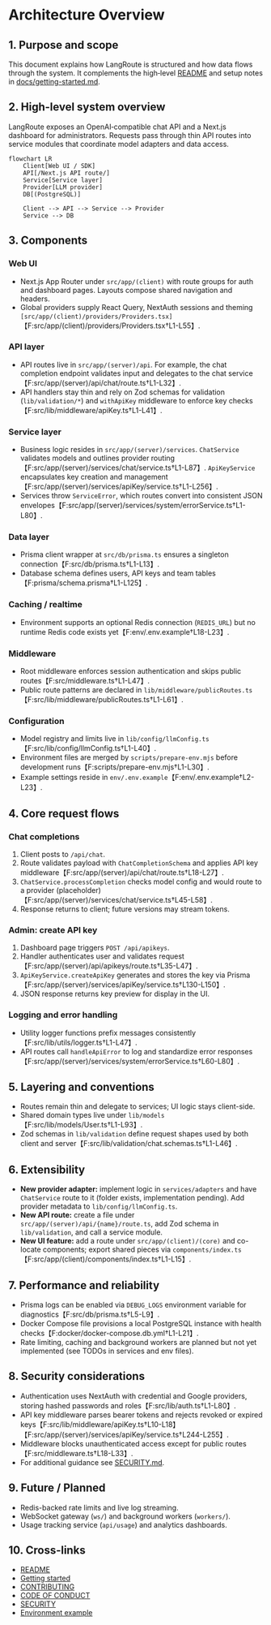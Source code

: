 # Architecture Overview

## 1. Purpose and scope
This document explains how LangRoute is structured and how data flows through the system. It complements the high‑level [README](../README.md) and setup notes in [docs/getting-started.md](./getting-started.md).

## 2. High-level system overview
LangRoute exposes an OpenAI‑compatible chat API and a Next.js dashboard for administrators. Requests pass through thin API routes into service modules that coordinate model adapters and data access.

```mermaid
flowchart LR
    Client[Web UI / SDK]
    API[/Next.js API route/]
    Service[Service layer]
    Provider[LLM provider]
    DB[(PostgreSQL)]

    Client --> API --> Service --> Provider
    Service --> DB
```

## 3. Components
### Web UI
- Next.js App Router under `src/app/(client)` with route groups for auth and dashboard pages. Layouts compose shared navigation and headers.
- Global providers supply React Query, NextAuth sessions and theming `[src/app/(client)/providers/Providers.tsx]`【F:src/app/(client)/providers/Providers.tsx†L1-L55】.

### API layer
- API routes live in `src/app/(server)/api`. For example, the chat completion endpoint validates input and delegates to the chat service【F:src/app/(server)/api/chat/route.ts†L1-L32】.
- API handlers stay thin and rely on Zod schemas for validation (`lib/validation/*`) and `withApiKey` middleware to enforce key checks【F:src/lib/middleware/apiKey.ts†L1-L41】.

### Service layer
- Business logic resides in `src/app/(server)/services`. `ChatService` validates models and outlines provider routing【F:src/app/(server)/services/chat/service.ts†L1-L87】. `ApiKeyService` encapsulates key creation and management【F:src/app/(server)/services/apiKey/service.ts†L1-L256】.
- Services throw `ServiceError`, which routes convert into consistent JSON envelopes【F:src/app/(server)/services/system/errorService.ts†L1-L80】.

### Data layer
- Prisma client wrapper at `src/db/prisma.ts` ensures a singleton connection【F:src/db/prisma.ts†L1-L13】.
- Database schema defines users, API keys and team tables【F:prisma/schema.prisma†L1-L125】.

### Caching / realtime
- Environment supports an optional Redis connection (`REDIS_URL`) but no runtime Redis code exists yet【F:env/.env.example†L18-L23】.

### Middleware
- Root middleware enforces session authentication and skips public routes【F:src/middleware.ts†L1-L47】.
- Public route patterns are declared in `lib/middleware/publicRoutes.ts`【F:src/lib/middleware/publicRoutes.ts†L1-L61】.

### Configuration
- Model registry and limits live in `lib/config/llmConfig.ts`【F:src/lib/config/llmConfig.ts†L1-L40】.
- Environment files are merged by `scripts/prepare-env.mjs` before development runs【F:scripts/prepare-env.mjs†L1-L30】.
- Example settings reside in `env/.env.example`【F:env/.env.example†L2-L23】.

## 4. Core request flows
### Chat completions
1. Client posts to `/api/chat`.
2. Route validates payload with `ChatCompletionSchema` and applies API key middleware【F:src/app/(server)/api/chat/route.ts†L18-L27】.
3. `ChatService.processCompletion` checks model config and would route to a provider (placeholder)【F:src/app/(server)/services/chat/service.ts†L45-L58】.
4. Response returns to client; future versions may stream tokens.

### Admin: create API key
1. Dashboard page triggers `POST /api/apikeys`.
2. Handler authenticates user and validates request【F:src/app/(server)/api/apikeys/route.ts†L35-L47】.
3. `ApiKeyService.createApiKey` generates and stores the key via Prisma【F:src/app/(server)/services/apiKey/service.ts†L130-L150】.
4. JSON response returns key preview for display in the UI.

### Logging and error handling
- Utility logger functions prefix messages consistently【F:src/lib/utils/logger.ts†L1-L47】.
- API routes call `handleApiError` to log and standardize error responses【F:src/app/(server)/services/system/errorService.ts†L60-L80】.

## 5. Layering and conventions
- Routes remain thin and delegate to services; UI logic stays client-side.
- Shared domain types live under `lib/models`【F:src/lib/models/User.ts†L1-L93】.
- Zod schemas in `lib/validation` define request shapes used by both client and server【F:src/lib/validation/chat.schemas.ts†L1-L46】.

## 6. Extensibility
- **New provider adapter:** implement logic in `services/adapters` and have `ChatService` route to it (folder exists, implementation pending). Add provider metadata to `lib/config/llmConfig.ts`.
- **New API route:** create a file under `src/app/(server)/api/{name}/route.ts`, add Zod schema in `lib/validation`, and call a service module.
- **New UI feature:** add a route under `src/app/(client)/(core)` and co-locate components; export shared pieces via `components/index.ts`【F:src/app/(client)/components/index.ts†L1-L15】.

## 7. Performance and reliability
- Prisma logs can be enabled via `DEBUG_LOGS` environment variable for diagnostics【F:src/db/prisma.ts†L5-L9】.
- Docker Compose file provisions a local PostgreSQL instance with health checks【F:docker/docker-compose.db.yml†L1-L21】.
- Rate limiting, caching and background workers are planned but not yet implemented (see TODOs in services and env files).

## 8. Security considerations
- Authentication uses NextAuth with credential and Google providers, storing hashed passwords and roles【F:src/lib/auth.ts†L1-L80】.
- API key middleware parses bearer tokens and rejects revoked or expired keys【F:src/lib/middleware/apiKey.ts†L10-L18】【F:src/app/(server)/services/apiKey/service.ts†L244-L255】.
- Middleware blocks unauthenticated access except for public routes【F:src/middleware.ts†L18-L33】.
- For additional guidance see [SECURITY.md](../SECURITY.md).

## 9. Future / Planned
- Redis-backed rate limits and live log streaming.
- WebSocket gateway (`ws/`) and background workers (`workers/`).
- Usage tracking service (`api/usage`) and analytics dashboards.

## 10. Cross-links
- [README](../README.md)
- [Getting started](./getting-started.md)
- [CONTRIBUTING](../CONTRIBUTING.md)
- [CODE OF CONDUCT](../CODE_OF_CONDUCT.md)
- [SECURITY](../SECURITY.md)
- [Environment example](../env/.env.example)
